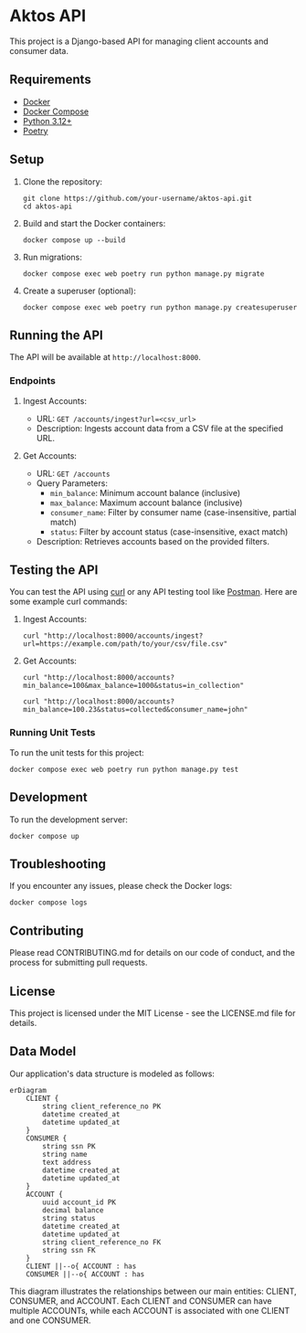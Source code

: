 # Aktos API

This project is a Django-based API for managing client accounts and consumer data.

## Requirements

- [Docker](https://www.docker.com/get-started)
- [Docker Compose](https://docs.docker.com/compose/install/)
- [Python 3.12+](https://www.python.org/downloads/)
- [Poetry](https://python-poetry.org/docs/#installation)

## Setup

1. Clone the repository:
   ```
   git clone https://github.com/your-username/aktos-api.git
   cd aktos-api
   ```

2. Build and start the Docker containers:
   ```
   docker compose up --build
   ```

3. Run migrations:
   ```
   docker compose exec web poetry run python manage.py migrate
   ```

4. Create a superuser (optional):
   ```
   docker compose exec web poetry run python manage.py createsuperuser
   ```

## Running the API

The API will be available at `http://localhost:8000`.

### Endpoints

1. Ingest Accounts:
   - URL: `GET /accounts/ingest?url=<csv_url>`
   - Description: Ingests account data from a CSV file at the specified URL.

2. Get Accounts:
   - URL: `GET /accounts`
   - Query Parameters:
     - `min_balance`: Minimum account balance (inclusive)
     - `max_balance`: Maximum account balance (inclusive)
     - `consumer_name`: Filter by consumer name (case-insensitive, partial match)
     - `status`: Filter by account status (case-insensitive, exact match)
   - Description: Retrieves accounts based on the provided filters.

## Testing the API

You can test the API using [curl](https://curl.se/) or any API testing tool like [Postman](https://www.postman.com/). Here are some example curl commands:

1. Ingest Accounts:
   ```
   curl "http://localhost:8000/accounts/ingest?url=https://example.com/path/to/your/csv/file.csv"
   ```

2. Get Accounts:
   ```
   curl "http://localhost:8000/accounts?min_balance=100&max_balance=1000&status=in_collection"
   ```

   ```
   curl "http://localhost:8000/accounts?min_balance=100.23&status=collected&consumer_name=john"
   ```

### Running Unit Tests

To run the unit tests for this project:

```
docker compose exec web poetry run python manage.py test
```

## Development

To run the development server:

```
docker compose up
```

## Troubleshooting

If you encounter any issues, please check the Docker logs:

```
docker compose logs
```

## Contributing

Please read CONTRIBUTING.md for details on our code of conduct, and the process for submitting pull requests.

## License

This project is licensed under the MIT License - see the LICENSE.md file for details.

## Data Model

Our application's data structure is modeled as follows:

```mermaid
erDiagram
    CLIENT {
        string client_reference_no PK
        datetime created_at
        datetime updated_at
    }
    CONSUMER {
        string ssn PK
        string name
        text address
        datetime created_at
        datetime updated_at
    }
    ACCOUNT {
        uuid account_id PK
        decimal balance
        string status
        datetime created_at
        datetime updated_at
        string client_reference_no FK
        string ssn FK
    }
    CLIENT ||--o{ ACCOUNT : has
    CONSUMER ||--o{ ACCOUNT : has
```

This diagram illustrates the relationships between our main entities: CLIENT, CONSUMER, and ACCOUNT. Each CLIENT and CONSUMER can have multiple ACCOUNTs, while each ACCOUNT is associated with one CLIENT and one CONSUMER.
